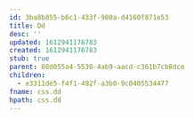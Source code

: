 ```yaml
---
id: 3ba8b855-b6c1-433f-980a-d4160f871e53
title: Dd
desc: ''
updated: 1612941176783
created: 1612941176783
stub: true
parent: 08d055a4-5530-4ab9-aacd-c361b7cb8dce
children:
  - e3311de5-f4f1-492f-a3b0-9c0405534477
fname: css.dd
hpath: css.dd
---
```



